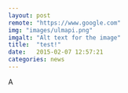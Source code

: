 ```yaml
---
layout: post
remote: "https://www.google.com"
img: "images/ulmapi.png"
imgalt: "Alt text for the image"
title:  "test!"
date:   2015-02-07 12:57:21
categories: news
---
```

A
